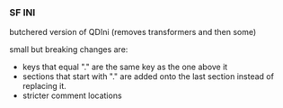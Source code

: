 ### SF INI

butchered version of QDIni (removes transformers and then some)

small but breaking changes are:

- keys that equal "." are the same key as the one above it
- sections that start with "." are added onto the last section instead of replacing it.
- stricter comment locations
